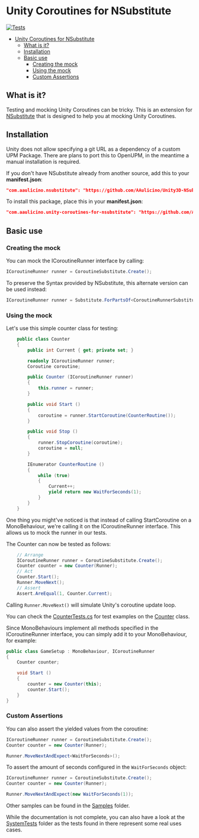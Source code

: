 Unity Coroutines for NSubstitute
========
[![Tests](https://github.com/AAulicino/Unity-Coroutines-for-NSubstitute/actions/workflows/main.yml/badge.svg)](https://github.com/AAulicino/Unity-Coroutines-for-NSubstitute/actions/workflows/main.yml)

- [Unity Coroutines for NSubstitute](#unity-coroutines-for-nsubstitute)
  * [What is it?](#what-is-it)
  * [Installation](#installation)
  * [Basic use](#basic-use)
    + [Creating the mock](#creating-the-mock)
    + [Using the mock](#using-the-mock)
    + [Custom Assertions](#custom-assertions)

## What is it?

Testing and mocking Unity Coroutines can be tricky. This is an extension for
[NSubstitute](https://nsubstitute.github.io/) that is designed to help you at mocking Unity
Coroutines.

## Installation

Unity does not allow specifying a git URL as a dependency of a custom UPM Package.
There are plans to port this to OpenUPM, in the meantime a manual installation is required.

If you don't have NSubstitute already from another source, add this to your **manifest.json**:

```json
"com.aaulicino.nsubstitute": "https://github.com/AAulicino/Unity3D-NSubstitute.git"
```

To install this package, place this in your **manifest.json**:

```json
"com.aaulicino.unity-coroutines-for-nsubstitute": "https://github.com/AAulicino/Unity-Coroutines-for-NSubstitute.git"
```

## Basic use

### Creating the mock

You can mock the ICoroutineRunner interface by calling:

```csharp
ICoroutineRunner runner = CoroutineSubstitute.Create();
```

To preserve the Syntax provided by NSubstitute, this alternate version can be used instead:

```csharp
ICoroutineRunner runner = Substitute.ForPartsOf<CoroutineRunnerSubstitute>();
```

### Using the mock

Let's use this simple counter class for testing:

```csharp
    public class Counter
    {
        public int Current { get; private set; }

        readonly ICoroutineRunner runner;
        Coroutine coroutine;

        public Counter (ICoroutineRunner runner)
        {
            this.runner = runner;
        }

        public void Start ()
        {
            coroutine = runner.StartCoroutine(CounterRoutine());
        }

        public void Stop ()
        {
            runner.StopCoroutine(coroutine);
            coroutine = null;
        }

        IEnumerator CounterRoutine ()
        {
            while (true)
            {
                Current++;
                yield return new WaitForSeconds(1);
            }
        }
    }
```

One thing you might've noticed is that instead of calling StartCoroutine on a MonoBehaviour,
we're calling it on the ICoroutineRunner interface. This allows us to mock the runner in our tests.

The Counter can now be tested as follows:

```csharp
    // Arrange
    ICoroutineRunner runner = CoroutineSubstitute.Create();
    Counter counter = new Counter(Runner);
    // Act
    Counter.Start();
    Runner.MoveNext();
    // Assert
    Assert.AreEqual(1, Counter.Current);
```

Calling `Runner.MoveNext()` will simulate Unity's coroutine update loop.

You can check the [CounterTests.cs](https://github.com/AAulicino/Unity-Coroutines-for-NSubstitute/blob/main/Tests/Editor/Samples/Counter/CounterTests.cs)
for test examples on the [Counter](https://github.com/AAulicino/Unity-Coroutines-for-NSubstitute/blob/main/Tests/Editor/Samples/Counter/Counter.cs) class.

Since MonoBehaviours implement all methods specified in the ICoroutineRunner interface, you can
simply add it to your MonoBehaviour, for example:

```csharp
public class GameSetup : MonoBehaviour, ICoroutineRunner
{
    Counter counter;

    void Start ()
    {
        counter = new Counter(this);
        counter.Start();
    }
}
```

### Custom Assertions

You can also assert the yielded values from the coroutine:

```csharp
ICoroutineRunner runner = CoroutineSubstitute.Create();
Counter counter = new Counter(Runner);

Runner.MoveNextAndExpect<WaitForSeconds>();
```

To assert the amount of seconds configured in the `WaitForSeconds` object:
```csharp
ICoroutineRunner runner = CoroutineSubstitute.Create();
Counter counter = new Counter(Runner);

Runner.MoveNextAndExpect(new WaitForSeconds(1));
```


Other samples can be found in the [Samples](https://github.com/AAulicino/Unity-Coroutines-for-NSubstitute/tree/main/Tests/Editor/Samples) folder.

While the documentation is not complete, you can also have a look at the [SystemTests](https://github.com/AAulicino/Unity-Coroutines-for-NSubstitute/tree/main/Tests/Editor/SystemTests) folder as the tests found in there represent some real uses cases.
